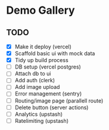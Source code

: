 # Demo Gallery

## TODO

- [x] Make it deploy (vercel)
- [x] Scaffold basic ui with mock data
- [x] Tidy up build process
- [ ] DB setup (vercel postgres)
- [ ] Attach db to ui
- [ ] Add auth (clerk)
- [ ] Add image upload
- [ ] Error management (sentry)
- [ ] Routing/image page (parallell route)
- [ ] Delete button (server actions)
- [ ] Analytics (upstash)
- [ ] Ratelimiting (upstash)